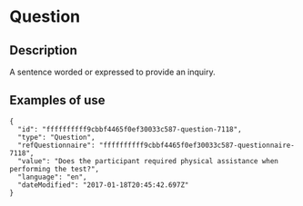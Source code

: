 # Question

## Description

A sentence worded or expressed to provide an inquiry.

## Examples of use

```
{
  "id": "ffffffffff9cbbf4465f0ef30033c587-question-7118",
  "type": "Question",
  "refQuestionnaire": "ffffffffff9cbbf4465f0ef30033c587-questionnaire-7118",
  "value": "Does the participant required physical assistance when performing the test?",
  "language": "en",
  "dateModified": "2017-01-18T20:45:42.697Z"
}
```
